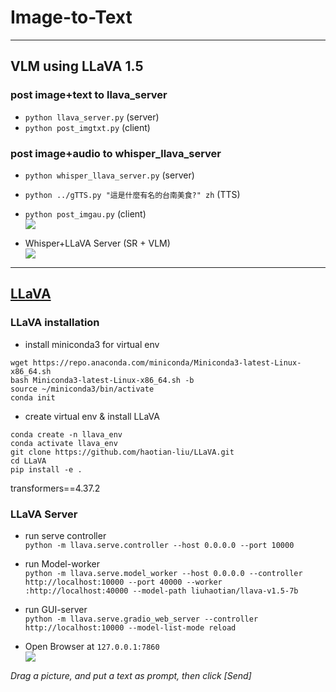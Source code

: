 # Image-to-Text
---
## VLM using LLaVA 1.5

### post image+text to llava_server
* `python llava_server.py` (server)<br>
* `python post_imgtxt.py` (client)<br>

### post image+audio to whisper_llava_server

* `python whisper_llava_server.py` (server)<br> 
* `python ../gTTS.py "這是什麼有名的台南美食?" zh` (TTS)<br>
* `python post_imgau.py` (client)<br>
![](https://github.com/rkuo2000/GenAI/blob/main/assets/post_imgau.png?raw=true)

* Whisper+LLaVA Server (SR + VLM)<br>
![](https://github.com/rkuo2000/GenAI/blob/main/assets/whisper_llava_server.png?raw=true)

---
## [LLaVA](https://llava-vl.github.io/)

### LLaVA installation

* install miniconda3 for virtual env
```
wget https://repo.anaconda.com/miniconda/Miniconda3-latest-Linux-x86_64.sh
bash Miniconda3-latest-Linux-x86_64.sh -b
source ~/miniconda3/bin/activate
conda init
```

* create virtual env & install LLaVA
```
conda create -n llava_env
conda activate llava_env
git clone https://github.com/haotian-liu/LLaVA.git
cd LLaVA
pip install -e .
```
transformers==4.37.2<br>

### LLaVA Server

* run serve controller<br>
`python -m llava.serve.controller --host 0.0.0.0 --port 10000`<br>

* run Model-worker<br>
`python -m llava.serve.model_worker --host 0.0.0.0 --controller http://localhost:10000 --port 40000 --worker :http://localhost:40000 --model-path liuhaotian/llava-v1.5-7b`<br>
* run GUI-server<br>
`python -m llava.serve.gradio_web_server --controller http://localhost:10000 --model-list-mode reload`<br>

* Open Browser at `127.0.0.1:7860`<br>
![](https://github.com/rkuo2000/GenAI/blob/main/assets/LLaVA_Gradio_Server_UI.png?raw=true)

*Drag a picture, and put a text as prompt, then click [Send]*<br>

